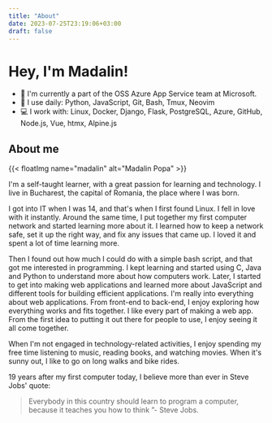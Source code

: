 ```yaml
---
title: "About"
date: 2023-07-25T23:19:06+03:00
draft: false
---
```

# Hey, I'm Madalin!

- 🏢 I'm currently a part of the OSS Azure App Service team at Microsoft.
- 🚀 I use daily: Python, JavaScript, Git, Bash, Tmux, Neovim
- 💻 I work with: Linux, Docker, Django, Flask, PostgreSQL, Azure, GitHub, Node.js, Vue, htmx, Alpine.js

## About me

{{< floatImg name="madalin" alt="Madalin Popa" >}}

I'm a self-taught learner, with a great passion for learning and technology. I live in Bucharest, the capital of Romania, the place where I was born.

I got into IT when I was 14, and that's when I first found Linux. I fell in love with it instantly. Around the same time, I put together my first computer network and started learning more about it. I learned how to keep a network safe, set it up the right way, and fix any issues that came up. I loved it and spent a lot of time learning more.

Then I found out how much I could do with a simple bash script, and that got me interested in programming. I kept learning and started using C, Java and Python to understand more about how computers work. Later, I started to get into making web applications and learned more about JavaScript and different tools for building efficient applications. I'm really into everything about web applications. From front-end to back-end, I enjoy exploring how everything works and fits together. I like every part of making a web app. From the first idea to putting it out there for people to use, I enjoy seeing it all come together.

When I'm not engaged in technology-related activities, I enjoy spending my free time listening to music, reading books, and watching movies. When it's sunny out, I like to go on long walks and bike rides.

19 years after my first computer today, I believe more than ever in Steve Jobs' quote:

>Everybody in this country should learn to program a computer, because it teaches
>you how to think ”- Steve Jobs.

